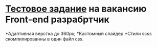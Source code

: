 # [Тестовое задание](https://aidarart.github.io/jobTestTask/) на вакансию Front-end разрабртчик
*Адаптивная верстка до 360px;
*Кастомный слайдер
*Стили scss скомпилированны в один файл css.
